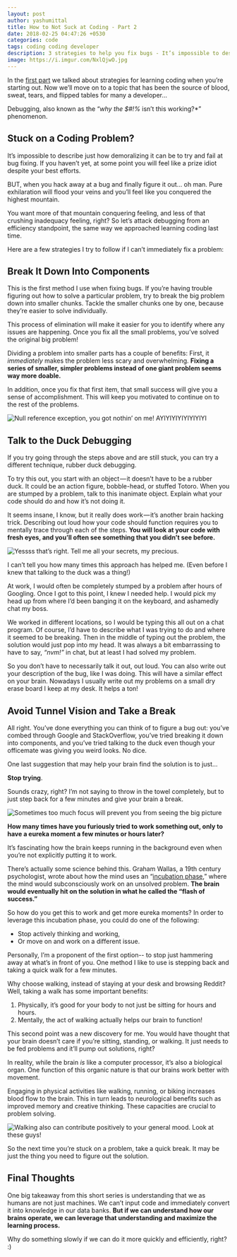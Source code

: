 ```yaml
---
layout: post
author: yashumittal
title: How to Not Suck at Coding - Part 2
date: 2018-02-25 04:47:26 +0530
categories: code
tags: coding coding developer
description: 3 strategies to help you fix bugs - It’s impossible to describe just how demoralizing it can be to try and fail at bug fixing
image: https://i.imgur.com/NxlQjwO.jpg
---
```


In the [first part](/how-to-not-suck-at-coding-part-1) we talked about strategies for learning coding when you’re starting out. Now we’ll move on to a topic that has been the source of blood, sweat, tears, and flipped tables for many a developer…

Debugging, also known as the “*why the $#!%* isn’t this working?*” phenomenon.

## Stuck on a Coding Problem?

It’s impossible to describe just how demoralizing it can be to try and fail at bug fixing. If you haven’t yet, at some point you will feel like a prize idiot despite your best efforts.

BUT, when you hack away at a bug and finally figure it out… oh man. Pure exhilaration will flood your veins and you’ll feel like you conquered the highest mountain.

You want more of that mountain conquering feeling, and less of that crushing inadequacy feeling, right? So let’s attack debugging from an efficiency standpoint, the same way we approached learning coding last time.

Here are a few strategies I try to follow if I can’t immediately fix a problem:

## Break It Down Into Components

This is the first method I use when fixing bugs. If you’re having trouble figuring out how to solve a particular problem, try to break the big problem down into smaller chunks. Tackle the smaller chunks one by one, because they’re easier to solve individually.

This process of elimination will make it easier for you to identify where any issues are happening. Once you fix all the small problems, you’ve solved the original big problem!

Dividing a problem into smaller parts has a couple of benefits:
First, it *immediately* makes the problem less scary and overwhelming. **Fixing a series of smaller, simpler problems instead of one giant problem seems way more doable.**

In addition, once you fix that first item, that small success will give you a sense of accomplishment. This will keep you motivated to continue on to the rest of the problems.

![Null reference exception, you got nothin’ on me! AYIYIYIYIYIYIYIYI](https://i.imgur.com/posDokV.gif)

## Talk to the Duck Debugging

If you try going through the steps above and are still stuck, you can try a different technique, rubber duck debugging.

To try this out, you start with an object — it doesn’t have to be a rubber duck. It could be an action figure, bobble-head, or stuffed Totoro. When you are stumped by a problem, talk to this inanimate object. Explain what your code should do and how it’s not doing it.

It seems insane, I know, but it really does work — it’s another brain hacking trick. Describing out loud how your code should function requires you to mentally trace through each of the steps. **You will look at your code with fresh eyes, and you’ll often see something that you didn’t see before.**

![Yessss that’s right. Tell me all your secrets, my precious.](https://i.imgur.com/3m4CEmw.gif)

I can’t tell you how many times this approach has helped me. (Even before I knew that talking to the duck was a thing!)

At work, I would often be completely stumped by a problem after hours of Googling. Once I got to this point, I knew I needed help. I would pick my head up from where I’d been banging it on the keyboard, and ashamedly chat my boss.

We worked in different locations, so I would be typing this all out on a chat program. Of course, I’d have to describe what I was trying to do and where it seemed to be breaking. Then in the middle of typing out the problem, the solution would just pop into my head. It was always a bit embarrassing to have to say, *“nvm!”* in chat, but at least I had solved my problem.

So you don’t have to necessarily talk it out, out loud. You can also write out your description of the bug, like I was doing. This will have a similar effect on your brain. Nowadays I usually write out my problems on a small dry erase board I keep at my desk. It helps a ton!

## Avoid Tunnel Vision and Take a Break

All right. You’ve done everything you can think of to figure a bug out: you’ve combed through Google and StackOverflow, you’ve tried breaking it down into components, and you’ve tried talking to the duck even though your officemate was giving you weird looks. No dice.

One last suggestion that may help your brain find the solution is to just…

**Stop trying**.

Sounds crazy, right? I’m not saying to throw in the towel completely, but to just step back for a few minutes and give your brain a break.

![Sometimes too much focus will prevent you from seeing the big picture](https://i.imgur.com/XrTFdM6.jpg)

**How many times have you furiously tried to work something out, only to have a eureka moment a few minutes or hours later?**

It’s fascinating how the brain keeps running in the background even when you’re not explicitly putting it to work.

There’s actually some science behind this. Graham Wallas, a 19th century psychologist, wrote about how the mind uses an “[incubation phase](http://ist-socrates.berkeley.edu/~kihlstrm/Underwood96.htm),” where the mind would subconsciously work on an unsolved problem. **The brain would eventually hit on the solution in what he called the “flash of success.”**

So how do you get this to work and get more eureka moments? In order to leverage this incubation phase, you could do one of the following:

* Stop actively thinking and working,
* Or move on and work on a different issue.

Personally, I’m a proponent of the first option-- to stop just hammering away at what’s in front of you. One method I like to use is stepping back and taking a quick walk for a few minutes.

Why choose walking, instead of staying at your desk and browsing Reddit? Well, taking a walk has some important benefits:

1. Physically, it’s good for your body to not just be sitting for hours and hours.
2. Mentally, the act of walking actually helps our brain to function!

This second point was a new discovery for me. You would have thought that your brain doesn’t care if you’re sitting, standing, or walking. It just needs to be fed problems and it’ll pump out solutions, right?

In reality, while the brain *is* like a computer processor, it’s also a biological organ. One function of this organic nature is that our brains work better with movement.

Engaging in physical activities like walking, running, or biking increases blood flow to the brain. This in turn leads to neurological benefits such as improved memory and creative thinking. These capacities are crucial to problem solving.

![Walking also can contribute positively to your general mood. Look at these guys!](https://i.imgur.com/y1VrMrN.gif)

So the next time you’re stuck on a problem, take a quick break. It may be just the thing you need to figure out the solution.

## Final Thoughts

One big takeaway from this short series is understanding that we as humans are not just machines. We can’t input code and immediately convert it into knowledge in our data banks. **But if we can understand how our brains operate, we can leverage that understanding and maximize the learning process.**

Why do something slowly if we can do it more quickly and efficiently, right? :)